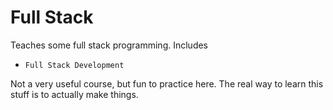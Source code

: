 # Full Stack

Teaches some full stack programming. Includes

- `Full Stack Development`

Not a very useful course, but fun to practice here. The real way to learn this stuff is to actually make things.
